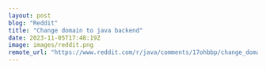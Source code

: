 ```yaml
---
layout: post
blog: "Reddit"
title: "Change domain to java backend"
date: 2023-11-05T17:48:19Z
image: images/reddit.png
remote_url: "https://www.reddit.com/r/java/comments/17ohbbp/change_domain_to_java_backend/"
---
```

